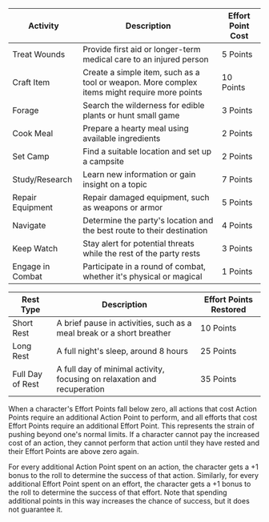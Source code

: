 

| Activity | Description | Effort Point Cost |
|----------|-------------|-------------------|
| Treat Wounds | Provide first aid or longer-term medical care to an injured person | 5 Points |
| Craft Item | Create a simple item, such as a tool or weapon. More complex items might require more points | 10 Points |
| Forage | Search the wilderness for edible plants or hunt small game | 3 Points |
| Cook Meal | Prepare a hearty meal using available ingredients | 2 Points |
| Set Camp | Find a suitable location and set up a campsite | 2 Points |
| Study/Research | Learn new information or gain insight on a topic | 7 Points |
| Repair Equipment | Repair damaged equipment, such as weapons or armor | 5 Points |
| Navigate | Determine the party's location and the best route to their destination | 4 Points |
| Keep Watch | Stay alert for potential threats while the rest of the party rests | 3 Points |
| Engage in Combat | Participate in a round of combat, whether it's physical or magical | 1 Points |


| Rest Type | Description | Effort Points Restored |
|-----------|-------------|------------------------|
| Short Rest | A brief pause in activities, such as a meal break or a short breather | 10 Points |
| Long Rest | A full night's sleep, around 8 hours | 25 Points |
| Full Day of Rest | A full day of minimal activity, focusing on relaxation and recuperation | 35 Points |

When a character's Effort Points fall below zero, all actions that cost Action Points require an additional Action Point to perform, and all efforts that cost Effort Points require an additional Effort Point. This represents the strain of pushing beyond one's normal limits. If a character cannot pay the increased cost of an action, they cannot perform that action until they have rested and their Effort Points are above zero again.

For every additional Action Point spent on an action, the character gets a +1 bonus to the roll to determine the success of that action. Similarly, for every additional Effort Point spent on an effort, the character gets a +1 bonus to the roll to determine the success of that effort. Note that spending additional points in this way increases the chance of success, but it does not guarantee it.
